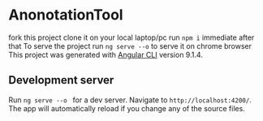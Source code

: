 # AnonotationTool

fork this project clone it on your local laptop/pc run `npm i` immediate after that 
To serve the project run `ng serve --o` to serve it on chrome browser 
This project was generated with [Angular CLI](https://github.com/angular/angular-cli) version 9.1.4.

## Development server

Run `ng serve --o ` for a dev server. Navigate to `http://localhost:4200/`. The app will automatically reload if you change any of the source files.
